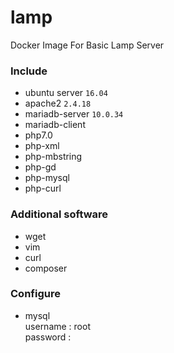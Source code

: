 # lamp
Docker Image For Basic Lamp Server
### Include ###
- ubuntu server `16.04`
- apache2 `2.4.18`
- mariadb-server `10.0.34`
- mariadb-client
- php7.0
- php-xml
- php-mbstring
- php-gd
- php-mysql
- php-curl
### Additional software ###
- wget 
- vim
- curl
- composer
### Configure ###
- mysql \
  username : root \
  password : 
